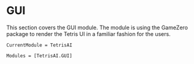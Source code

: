 # GUI
This section covers the GUI module. The module is using the GameZero package to render the Tetris UI in a familiar fashion for the users. 

```@meta
CurrentModule = TetrisAI
```

```@autodocs
Modules = [TetrisAI.GUI]
```
